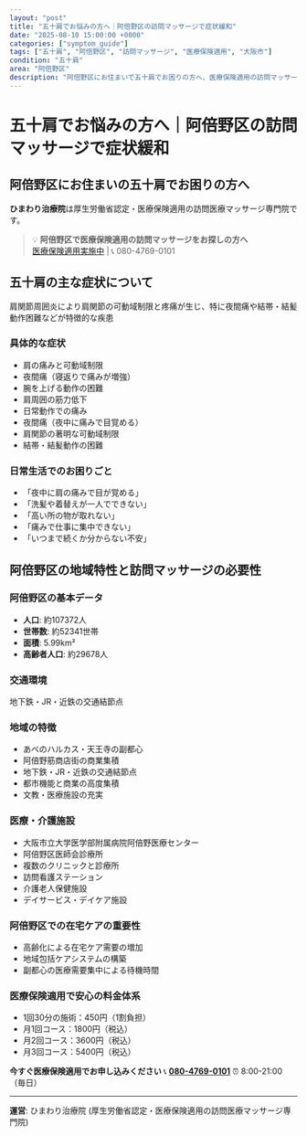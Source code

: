 ```yaml
---
layout: "post"
title: "五十肩でお悩みの方へ｜阿倍野区の訪問マッサージで症状緩和"
date: "2025-08-10 15:00:00 +0000"
categories: ["symptom_guide"]
tags: ["五十肩", "阿倍野区", "訪問マッサージ", "医療保険適用", "大阪市"]
condition: "五十肩"
area: "阿倍野区"
description: "阿倍野区にお住まいで五十肩でお困りの方へ、医療保険適用の訪問マッサージによる症状緩和のご案内。肩関節周囲炎による痛みや可動域制限の改善をサポートいたします。"
---
```


# 五十肩でお悩みの方へ｜阿倍野区の訪問マッサージで症状緩和

## 阿倍野区にお住まいの五十肩でお困りの方へ

**ひまわり治療院**は厚生労働省認定・医療保険適用の訪問医療マッサージ専門院です。

> 💡 **阿倍野区で医療保険適用の訪問マッサージをお探しの方へ**  
> [医療保険適用実施中](https://peraichi.com/landing_pages/view/himawari-massage) | 📞 080-4769-0101

## 五十肩の主な症状について

肩関節周囲炎により肩関節の可動域制限と疼痛が生じ、特に夜間痛や結帯・結髪動作困難などが特徴的な疾患

### 具体的な症状
- 肩の痛みと可動域制限
- 夜間痛（寝返りで痛みが増強）
- 腕を上げる動作の困難
- 肩周囲の筋力低下
- 日常動作での痛み
- 夜間痛（夜中に痛みで目覚める）
- 肩関節の著明な可動域制限
- 結帯・結髪動作の困難

### 日常生活でのお困りごと
- 「夜中に肩の痛みで目が覚める」
- 「洗髪や着替えが一人でできない」
- 「高い所の物が取れない」
- 「痛みで仕事に集中できない」
- 「いつまで続くか分からない不安」

## 阿倍野区の地域特性と訪問マッサージの必要性

### 阿倍野区の基本データ
- **人口**: 約107372人
- **世帯数**: 約52341世帯
- **面積**: 5.99km²
- **高齢者人口**: 約29678人

### 交通環境
地下鉄・JR・近鉄の交通結節点

### 地域の特徴
- あべのハルカス・天王寺の副都心
- 阿倍野筋商店街の商業集積
- 地下鉄・JR・近鉄の交通結節点
- 都市機能と商業の高度集積
- 文教・医療施設の充実

### 医療・介護施設
- 大阪市立大学医学部附属病院阿倍野医療センター
- 阿倍野区医師会診療所
- 複数のクリニックと診療所
- 訪問看護ステーション
- 介護老人保健施設
- デイサービス・デイケア施設

### 阿倍野区での在宅ケアの重要性
- 高齢化による在宅ケア需要の増加
- 地域包括ケアシステムの構築
- 副都心の医療需要集中による待機時間

### 医療保険適用で安心の料金体系
- 1回30分の施術：450円（1割負担）
- 月1回コース：1800円（税込）
- 月2回コース：3600円（税込）
- 月3回コース：5400円（税込）

**今すぐ医療保険適用でお申し込みください**
📞 **[080-4769-0101](tel:080-4769-0101)**
⏰ 8:00-21:00（毎日）

---
**運営**: ひまわり治療院 (厚生労働省認定・医療保険適用の訪問医療マッサージ専門院)